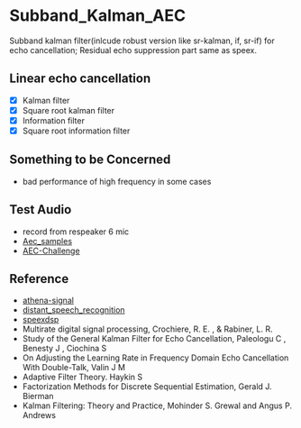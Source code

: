 # Subband_Kalman_AEC
Subband kalman filter(inlcude robust version like sr-kalman, if, sr-if) for echo cancellation;
Residual echo suppression part same as speex.

## Linear echo cancellation
- [X] Kalman filter
- [X] Square root kalman filter
- [X] Information filter
- [X] Square root information filter

## Something to be Concerned
- bad performance of high frequency in some cases

## Test Audio 
- record from respeaker 6 mic
- [Aec_samples](https://github.com/ewan-xu/AecSamples)
- [AEC-Challenge](https://github.com/microsoft/AEC-Challenge)

## Reference
- [athena-signal](https://github.com/athena-team/athena-signal)
- [distant_speech_recognition](https://github.com/kkumatani/distant_speech_recognition)
- [speexdsp](https://github.com/xiph/speexdsp)
- Multirate digital signal processing,  Crochiere, R. E. , & Rabiner, L. R.
- Study of the General Kalman Filter for Echo Cancellation, Paleologu C ,  Benesty J ,  Ciochina S
- On Adjusting the Learning Rate in Frequency Domain Echo Cancellation With Double-Talk, Valin J M 
- Adaptive Filter Theory. Haykin S
- Factorization Methods for Discrete Sequential Estimation,  Gerald J. Bierman
- Kalman Filtering: Theory and Practice, Mohinder S. Grewal and Angus P. Andrews